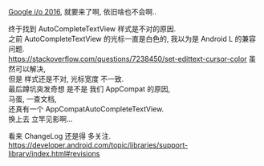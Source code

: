 [Google i/o 2016][1], 就要来了啊, 依旧啥也不会啊..  

终于找到 AutoCompleteTextView 样式是不对的原因.  
之前 AutoCompleteTextView 的光标一直是白色的, 我以为是 Android L 的兼容问题.  
https://stackoverflow.com/questions/7238450/set-edittext-cursor-color 虽然可以解决,  
但是 样式还是不对, 光标宽度 不一致.  
最后蹲坑突发奇想 是不是 我们 AppCompat 的原因,  
马蛋, 一查文档,  
还真有一个 AppCompatAutoCompleteTextView.  
换上去 立竿见影啊...  

看来 ChangeLog 还是得 多关注.  
https://developer.android.com/topic/libraries/support-library/index.html#revisions

[1]: https://events.google.com/io2016/
